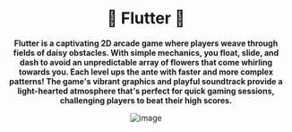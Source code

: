 
<div align="center">
  <h1>🌼 Flutter 🌼</h1>
  <p>
    <b>Flutter is a captivating 2D arcade game where players weave through fields of daisy obstacles. With simple mechanics, you float, slide, and dash to avoid an unpredictable array of flowers that come whirling towards you. Each level ups the ante with faster and more complex patterns! The game's vibrant graphics and playful soundtrack provide a light-hearted atmosphere that's perfect for quick gaming sessions, challenging players to beat their high scores.</b>
  </p>
  <img src="https://github.com/chanelle-b/Flutter-Game/assets/156214630/6f0a744c-a290-448d-93e6-db6498f4e199" alt="image">
</div>
